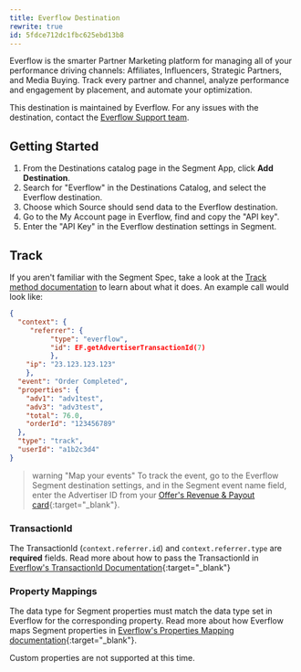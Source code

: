 ```yaml
---
title: Everflow Destination
rewrite: true
id: 5fdce712dc1fbc625ebd13b8
---
```

Everflow is the smarter Partner Marketing platform for managing all of your performance driving channels: Affiliates, Influencers, Strategic Partners, and Media Buying. Track every partner and channel, analyze performance and engagement by placement, and automate your optimization.

This destination is maintained by Everflow. For any issues with the destination, contact the [Everflow Support team](mailto:support@everflow.io).

## Getting Started



1. From the Destinations catalog page in the Segment App, click **Add Destination**.
2. Search for "Everflow" in the Destinations Catalog, and select the Everflow destination.
3. Choose which Source should send data to the Everflow destination.
4. Go to the My Account page in Everflow, find and copy the "API key".
5. Enter the "API Key" in the Everflow destination settings in Segment.

## Track

If you aren't familiar with the Segment Spec, take a look at the [Track method documentation](/docs/connections/spec/track/) to learn about what it does. An example call would look like:

```json
{
  "context": {
     "referrer": {
          "type": "everflow",
          "id": EF.getAdvertiserTransactionId(7)
          },
    "ip": "23.123.123.123"
    },
  "event": "Order Completed",
  "properties": {
    "adv1": "adv1test",
    "adv3": "adv3test",
    "total": 76.0,
    "orderId": "123456789"
  },
  "type": "track",
  "userId": "a1b2c3d4"
}
```

> warning "Map your events"
> To track the event, go to the Everflow Segment destination settings, and in the Segment event name field, enter the Advertiser ID from your [Offer's Revenue & Payout card](https://helpdesk.everflow.io/en/articles/3673712-offer-revenue-payout){:target="_blank"}.

### TransactionId
The TransactionId (`context.referrer.id`) and `context.referrer.type` are **required** fields. Read more about how to pass the TransactionId in [Everflow's TransactionId Documentation](https://developers.everflow.io/docs/everflow-sdk/click_tracking/){:target="_blank"}

### Property Mappings
The data type for Segment properties must match the data type set in Everflow for the corresponding property. Read more about how Everflow maps Segment properties in [Everflow's Properties Mapping documentation](https://helpdesk.everflow.io/en/articles/6288916-segment-integration){:target="_blank"}.

Custom properties are not supported at this time.
